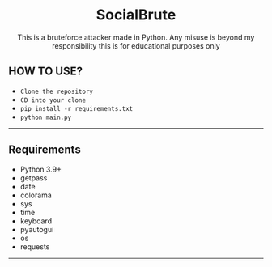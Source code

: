 <h1 align="center">SocialBrute</h1>
<p align="center">This is a bruteforce attacker made in Python. Any misuse is beyond my responsibility this is for educational purposes only</p>



## HOW TO USE?

- `Clone the repository`
- `CD into your clone`
- `pip install -r requirements.txt`
- `python main.py` 

----

## Requirements

- Python 3.9+
- getpass
- date 
- colorama
- sys
- time
- keyboard
- pyautogui 
- os
- requests 








----
